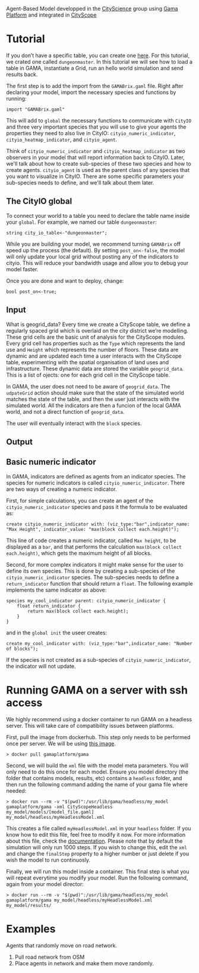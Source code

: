 Agent-Based Model developped in the [CityScience](https://www.media.mit.edu/groups/city-science/overview/) group using [Gama Platform](https://gama-platform.github.io/) and integrated in [CityScope](https://www.media.mit.edu/projects/cityscope/overview/)


#  Tutorial

If you don’t have a specific table, you can create one [here](https://cityscope.media.mit.edu/CS_cityscopeJS/). For this tutorial, we crated one called `dungeonmaster`. In this tutorial we will see how to load a table in GAMA, instantiate a Grid, run an hello world simulation and send results back. 

The first step is to add the import from the `GAMABrix.gaml` file. Right after declaring your model, import the necessary species and functions by running:

```
import "GAMABrix.gaml"
```

This will add to `global` the necessary functions to communicate with `CityIO` and three very important species that you will use to give your agents the properties they need to also live in CityIO: `cityio_numeric_indicator`, `cityio_heatmap_indicator`, and `cityio_agent`.


Think of `cityio_numeric_indicator` and `cityio_heatmap_indicator` as two observers in your model that will report information back to CityIO. Later, we'll talk about how to create sub-species of these two species and how to create agents. `cityio_agent` is used as the parent class of any species that you want to visualize in CityIO. There are some specific parameters your sub-species needs to define, and we'll talk about them later.


## The CityIO global

To connect your world to a table you need to declare the table name inside your `global`. For example, we named our table `dungeonmaster`:

```
string city_io_table<-"dungeonmaster";
```

While you are building your model, we recommend turning `GAMABrix` off speed up the process (the default). By setting `post_on<-false`, the model will only update your local grid without posting any of the indicators to cityio. This will reduce your bandwidth usage and allow you to debug your model faster. 

Once you are done and want to deploy, change:
```
bool post_on<-true;
```



## Input

What is geogrid_data? Every time we create a CityScope table, we define a regularly spaced grid which is overlaid on the city district we’re modelling. These grid cells are the basic unit of analysis for the CityScope modules. Every grid cell has properties such as the `Type` which represents the land use and `Height` which represents the number of floors. These data are dynamic and are updated each time a user interacts with the CityScope table, experimenting with the spatial organisation of land uses and infrastructure. These dynamic data are stored the variable `geogrid_data`. This is a list of ojects: one for each grid cell in the CityScope table. 

In GAMA, the user does not need to be aware of `geogrid_data`. The `udpateGrid` action should make sure that the state of the simulated world matches the state of the table, and then the user just interacts with the simulated world. All the indicators are then a funcion of the local GAMA world, and not a direct function of `geogrid_data`. 

The user will eventually interact with the `block` species. 

## Output


## Basic numeric indicator

In GAMA, indicators are defined as agents from an indicator species. The species for numeric indicators is called `cityio_numeric_indicator`. There are two ways of creating a numeric indicator. 

First, for simple calculations, you can create an agent of the `cityio_numeric_indicator` species and pass it the formula to be evaluated as:
```
create cityio_numeric_indicator with: (viz_type:"bar",indicator_name: "Max Height", indicator_value: "max(block collect each.height)");
```

This line of code creates a numeric indicator, called `Max height`, to be displayed as a `bar`, and that performs the calculation `max(block collect each.height)`, which gets the maximum height of all blocks. 

Second, for more complex indicators it might make sense for the user to define its own species. This is done by creating a sub-species of the `cityio_numeric_indicator` species. The sub-species needs to define a `return_indicator` function that should return a `float`. The following example implements the same indicator as above:

```
species my_cool_indicator parent: cityio_numeric_indicator {
	float return_indicator {
		return max(block collect each.height);
	}
}
```
and in the `global init`  the useer creates:
```
create my_cool_indicator with: (viz_type:"bar",indicator_name: "Number of blocks");
```

If the species is not created as a sub-species of `cityio_numeric_indicator`, the indicator will not update. 




# Running GAMA on a server with ssh access

We highly recommend using a docker container to run GAMA on a headless server. This will take care of compatibility issues between platforms. 

First, pull the image from dockerhub. This step only needs to be performed once per server. We will be using [this image](https://hub.docker.com/r/gamaplatform/gama).
```
> docker pull gamaplatform/gama
```

Second, we will build the `xml` file with the model meta parameters. You will only need to do this once for each model. Ensure you model directory (the folder that contains models, results, etc) contains a `headless` folder, and then run the following command adding the name of your gama file where needed:
```
> docker run --rm -v "$(pwd)":/usr/lib/gama/headless/my_model gamaplatform/gama -xml CityScopeHeadless my_model/models/[model_file.gaml] my_model/headless/myHeadlessModel.xml
```

This creates a file called `myHeadlessModel.xml` in your `headless` folder. If you know how to edit this file, feel free to modify it now. For more information about this file, check the [documentation](https://gama-platform.github.io/wiki/Headless). Please note that by default the simulation will only run 1000 steps. If you wish to change this, edit the `xml` and change the `finalStep` property to a higher number or just delete if you wish the model to run continuosly.

Finally, we will run this model inside a container. This final step is what you will repeat everytime you modify your model. Run the following command, again from your model director:
```
> docker run --rm -v "$(pwd)":/usr/lib/gama/headless/my_model gamaplatform/gama my_model/headless/myHeadlessModel.xml my_model/results/
```

# Examples

Agents that randomly move on road network.
1) Pull road network from OSM
2) Place agents in network and make them move randomly.
